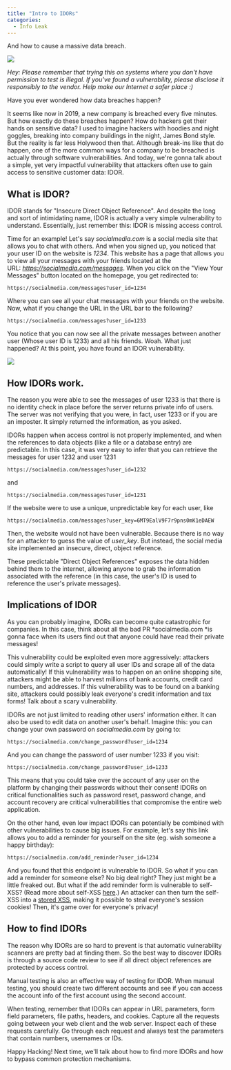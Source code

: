```yaml
---
title: "Intro to IDORs"
categories:
  - Info Leak
---
```


And how to cause a massive data breach.

![](https://vkili.github.io/blog/assets/images/idor-01.png)

*Hey: Please remember that trying this on systems where you don't have permission to test is illegal. If you've found a vulnerability, please disclose it responsibly to the vendor. Help make our Internet a safer place :)*

Have you ever wondered how data breaches happen?

It seems like now in 2019, a new company is breached every five minutes. But how exactly do these breaches happen? How do hackers get their hands on sensitive data? I used to imagine hackers with hoodies and night goggles, breaking into company buildings in the night, James Bond style. But the reality is far less Holywood then that. Although break-ins like that do happen, one of the more common ways for a company to be breached is actually through software vulnerabilities. And today, we're gonna talk about a simple, yet very impactful vulnerability that attackers often use to gain access to sensitive customer data: IDOR.

## What is IDOR?

IDOR stands for "Insecure Direct Object Reference". And despite the long and sort of intimidating name, IDOR is actually a very simple vulnerability to understand. Essentially, just remember this: IDOR is missing access control.

Time for an example! Let's say *socialmedia.com* is a social media site that allows you to chat with others. And when you signed up, you noticed that your user ID on the website is *1234*. This website has a page that allows you to view all your messages with your friends located at the URL: *https://socialmedia.com/messages*. When you click on the "View Your Messages" button located on the homepage, you get redirected to:

```
https://socialmedia.com/messages?user_id=1234
```

Where you can see all your chat messages with your friends on the website. Now, what if you change the URL in the URL bar to the following?

```
https://socialmedia.com/messages?user_id=1233
```

You notice that you can now see all the private messages between another user (Whose user ID is 1233) and all his friends. Woah. What just happened? At this point, you have found an IDOR vulnerability.

![](https://vkili.github.io/blog/assets/images/idor-02.png)

## How IDORs work.

The reason you were able to see the messages of user 1233 is that there is no identity check in place before the server returns private info of users. The server was not verifying that you were, in fact, user 1233 or if you are an imposter. It simply returned the information, as you asked.

IDORs happen when access control is not properly implemented, and when the references to data objects (like a file or a database entry) are predictable. In this case, it was very easy to infer that you can retrieve the messages for user 1232 and user 1231

```
https://socialmedia.com/messages?user_id=1232
```

and

```
https://socialmedia.com/messages?user_id=1231
```

If the website were to use a unique, unpredictable key for each user, like

```
https://socialmedia.com/messages?user_key=6MT9EalV9F7r9pns0mK1eDAEW
```

Then, the website would not have been vulnerable. Because there is no way for an attacker to guess the value of *user_key*. But instead, the social media site implemented an insecure, direct, object reference.

These predictable "Direct Object References" exposes the data hidden behind them to the internet, allowing anyone to grab the information associated with the reference (in this case, the user's ID is used to reference the user's private messages).

## Implications of IDOR

As you can probably imagine, IDORs can become quite catastrophic for companies. In this case, think about all the bad PR *socialmedia.com *is gonna face when its users find out that anyone could have read their private messages!

This vulnerability could be exploited even more aggressively: attackers could simply write a script to query all user IDs and scrape all of the data automatically! If this vulnerability was to happen on an online shopping site, attackers might be able to harvest millions of bank accounts, credit card numbers, and addresses. If this vulnerability was to be found on a banking site, attackers could possibly leak everyone's credit information and tax forms! Talk about a scary vulnerability.

IDORs are not just limited to reading other users' information either. It can also be used to edit data on another user's behalf. Imagine this: you can change your own password on *socialmedia.com* by going to:

```
https://socialmedia.com/change_password?user_id=1234
```

And you can change the password of user number 1233 if you visit:

```
https://socialmedia.com/change_password?user_id=1233
```

This means that you could take over the account of any user on the platform by changing their passwords without their consent! IDORs on critical functionalities such as password reset, password change, and account recovery are critical vulnerabilities that compromise the entire web application.

On the other hand, even low impact IDORs can potentially be combined with other vulnerabilities to cause big issues. For example, let's say this link allows you to add a reminder for yourself on the site (eg. wish someone a happy birthday):

```
https://socialmedia.com/add_reminder?user_id=1234
```

And you found that this endpoint is vulnerable to IDOR. So what if you can add a reminder for someone else? No big deal right? They just might be a little freaked out. But what if the add reminder form is vulnerable to self-XSS? (Read more about self-XSS [here](https://en.wikipedia.org/wiki/Self-XSS).) An attacker can then turn the self-XSS into a [stored XSS](https://www.imperva.com/learn/application-security/cross-site-scripting-xss-attacks/), making it possible to steal everyone's session cookies! Then, it's game over for everyone's privacy!

## How to find IDORs

The reason why IDORs are so hard to prevent is that automatic vulnerability scanners are pretty bad at finding them. So the best way to discover IDORs is through a source code review to see if all direct object references are protected by access control.

Manual testing is also an effective way of testing for IDOR. When manual testing, you should create two different accounts and see if you can access the account info of the first account using the second account.

When testing, remember that IDORs can appear in URL parameters, form field parameters, file paths, headers, and cookies. Capture all the requests going between your web client and the web server. Inspect each of these requests carefully. Go through each request and always test the parameters that contain numbers, usernames or IDs.

Happy Hacking! Next time, we'll talk about how to find more IDORs and how to bypass common protection mechanisms.